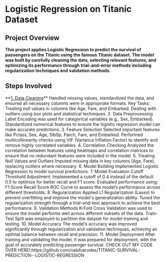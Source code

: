 
<h1>Logistic Regression on Titanic Dataset</h1>
<h2>Project Overview</h2>
<b>This project applies Logistic Regression to predict the survival of passengers on the Titanic using the famous Titanic dataset. The model was built by carefully cleaning the data, selecting relevant features, and optimizing its performance through trial-and-error methods including regularization techniques and validation methods.</b>

<h2>Steps Involved</h2>
**<u>1. Data Cleaning</u>**
Handled missing values, standardized the data, and ensured all necessary columns were in appropriate formats.
Key Tasks:
Treating null values in columns like Age, Fare, and Embarked.
Dealing with outliers using box plots and statistical techniques.
2. Data Preprocessing
Label Encoding was used for categorical variables (e.g., Sex, Embarked).
Standardized numerical features to ensure the logistic regression model can make accurate predictions.
3. Feature Selection
Selected important features like Pclass, Sex, Age, SibSp, Parch, Fare, and Embarked.
Performed multicollinearity checks using VIF (Variance Inflation Factor) to identify and remove highly correlated variables.
4. Correlation Checking
Analyzed the correlation between features using heatmaps and correlation matrices to ensure that no redundant features were included in the model.
5. Treating Null Values and Outliers
Imputed missing data in key columns (Age, Fare), replacing outliers where necessary.
6. Model Building
Implemented Logistic Regression to model survival predictions.
7. Model Evaluation
Cutoff Threshold Adjustment: Implemented a cutoff of 0.4 instead of the default 0.5 to optimize for better recall and F1 score.
Evaluated performance using:
F1 Score
Recall Score
ROC Curve to assess the model’s performance across different thresholds.
8. Regularization
Applied L1 Regularization (Lasso) to prevent overfitting and improve the model's generalization ability.
Tuned the regularization strength through a trial-and-test approach to achieve the best performance.
9. Validation Methods
K-Fold Cross Validation was used to ensure the model performs well across different subsets of the data.
Train-Test Split was employed to partition the dataset for model training and testing.
10. Model Accuracy
The model’s accuracy was improved significantly through regularization and validation techniques, achieving an optimal balance between recall and precision.
11. Model Deployment
After training and validating the model, it was prepared for deployment, with the goal of accurately predicting passenger survival.
CHECK OUT MY CODE OVER HERE!:https://github.com/nabihacodes/TITANIC-SURVIVAL-PREDICTION--LOGISTIC-REGRESSION
